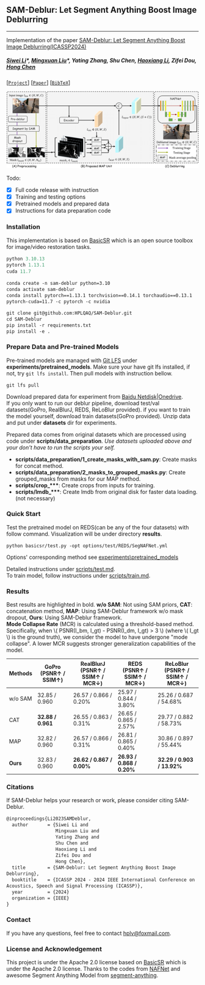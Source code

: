 ## SAM-Deblur: Let Segment Anything Boost Image Deblurring
---

Implementation of the paper [SAM-Deblur: Let Segment Anything Boost Image Deblurring(ICASSP2024)](https://hplqaq.github.io/projects/sam-deblur)

##### [Siwei Li](https://hplqaq.github.io/)\*, [Mingxuan Liu](https://arktis2022.github.io/)\*, Yating Zhang, Shu Chen, [Haoxiang Li](https://lihaoxiang-20.github.io/), Zifei Dou, [Hong Chen](http://hongchen.ime.tsinghua.edu.cn/)

[[`Project`](https://hplqaq.github.io/projects/sam-deblur)] [[`Paper`](https://arxiv.org/abs/2309.02270)] [[`BibTeX`](https://hplqaq.github.io/projects/sam-deblur.assets/bib_sam_deblur.txt)]

![SAM design](assets/SAM-Deblur-pipeline.png)

Todo:
- [x] Full code release with instruction
- [x] Training and testing options
- [x] Pretrained models and prepared data
- [x] Instructions for data preparation code

### Installation
This implementation is based on [BasicSR](https://github.com/xinntao/BasicSR) which is an open source toolbox for image/video restoration tasks.

```python
python 3.10.13
pytorch 1.13.1
cuda 11.7
```

```
conda create -n sam-deblur python=3.10
conda activate sam-deblur
conda install pytorch==1.13.1 torchvision==0.14.1 torchaudio==0.13.1 pytorch-cuda=11.7 -c pytorch -c nvidia
```

```
git clone git@github.com:HPLQAQ/SAM-Deblur.git
cd SAM-Deblur
pip install -r requirements.txt
pip install -e .
```
### Prepare Data and Pre-trained Models

Pre-trained models are managed with [Git LFS](https://git-lfs.com/) under **experiments/pretrained_models**. Make sure your have git lfs installed, if not, try `git lfs install`. Then pull models with instruction bellow.

```
git lfs pull
```

Download prepared data for experiment from [Baidu Netdisk](https://pan.baidu.com/s/1jHgwKqFuyyy8yixByiEfCg?pwd=hplv)|[Onedrive](https://1drv.ms/f/s!Ar-cR-XYHDTtgt8pYy2MBqQvroXl-Q?e=U7o4xc).  
If you only want to run our deblur pipeline, download test/val datasets(GoPro, RealBlurJ, REDS, ReLoBlur provided). if you want to train the model yourself, download train datasets(GoPro provided).
Unzip data and put under **datasets** dir for experiments.

Prepared data comes from original datasets which are processed using code under **scripts/data_preparation**. *Use datasets uploaded above and your don't have to run the scripts your self.*
- **scripts/data_preparation/1_create_masks_with_sam.py**: Create masks for concat method.
- **scripts/data_preparation/2_masks_to_grouped_masks.py**: Create grouped_masks from masks for our MAP method.
- **scripts/crop_\*\*\***: Create crops from inputs for training.
- **scripts/lmdb_\*\*\***: Create lmdb from original disk for faster data loading. (not necessary)

### Quick Start

Test the pretrained model on REDS(can be any of the four datasets) with follow command. Visualization will be under directory **results**.

```
python basicsr/test.py -opt options/test/REDS/SegNAFNet.yml
```

Options' corresponding method see [experiments\pretrained_models](experiments\pretrained_models\README.md)

Detailed instructions under [scripts/test.md](scripts/test.md).  
To train model, follow instructions under [scripts/train.md](scripts/train.md).

### Results

Best results are highlighted in bold. **w/o SAM**: Not using SAM priors, **CAT**: concatenation method, **MAP**: Using SAM-Deblur framework w/o mask dropout, **Ours**: Using SAM-Deblur framework.  
**Mode Collapse Rate** (MCR) is calculated using a threshold-based method. Specifically, when \\( PSNR(I_bm, I_gt) - PSNR(I_dm, I_gt) > 3 \\) (where \\( I_gt \\) is the ground truth), we consider the model to have undergone "mode collapse". A lower MCR suggests stronger generalization capabilities of the model.

| Methods | GoPro (PSNR↑ / SSIM↑) | RealBlurJ (PSNR↑ / SSIM↑ / MCR↓) | REDS (PSNR↑ / SSIM↑ / MCR↓) | ReLoBlur (PSNR↑ / SSIM↑ / MCR↓) |
|---------|-----------------------|----------------------------------|-----------------------------|---------------------------------|
| w/o SAM | 32.85 / 0.960         | 26.57 / 0.866 / 0.20%           | 25.97 / 0.844 / 3.80%       | 25.26 / 0.687 / 54.68%         |
| CAT     | **32.88 / 0.961**     | 26.55 / 0.863 / 0.31%           | 26.65 / 0.865 / 2.57%       | 29.77 / 0.882 / 58.73%         |
| MAP     | 32.82 / 0.960         | 26.57 / 0.866 / 0.31%           | 26.81 / 0.865 / 0.40%       | 30.86 / 0.897 / 55.44%         |
| **Ours**| 32.83 / 0.960         | **26.62 / 0.867 / 0.00%**       | **26.93 / 0.868 / 0.20%**   | **32.29 / 0.903 / 13.92%**     |

### Citations
If SAM-Deblur helps your research or work, please consider citing SAM-Deblur.

```
@inproceedings{Li2023SAMDeblur,
  author       = {Siwei Li and
                  Mingxuan Liu and 
                  Yating Zhang and 
                  Shu Chen and 
                  Haoxiang Li and 
                  Zifei Dou and 
                  Hong Chen},
  title        = {SAM-Deblur: Let Segment Anything Boost Image Deblurring},
  booktitle    = {ICASSP 2024 - 2024 IEEE International Conference on Acoustics, Speech and Signal Processing (ICASSP)},
  year         = {2024}
  organization = {IEEE}
}
```

### Contact
If you have any questions, feel free to contact hplv@foxmail.com.

### License and Acknowledgement

This project is under the Apache 2.0 license based on [BasicSR](https://github.com/xinntao/BasicSR) which is under the Apache 2.0 license. Thanks to the codes from [NAFNet](https://github.com/megvii-research/NAFNet) and awesome Segment Anything Model from [segment-anything](https://github.com/facebookresearch/segment-anything).
